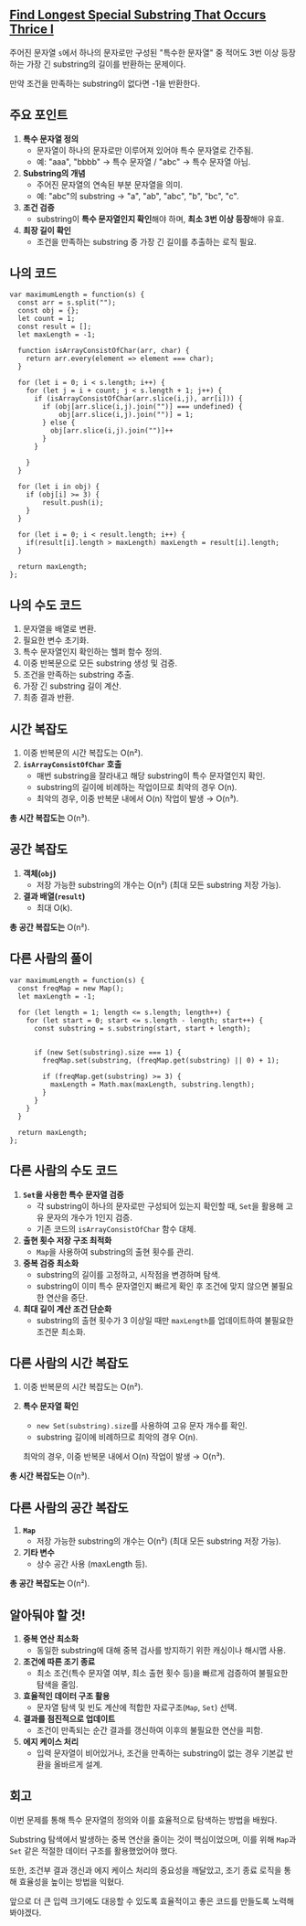 ## [**Find Longest Special Substring That Occurs Thrice I**](https://leetcode.com/problems/find-longest-special-substring-that-occurs-thrice-i/)

주어진 문자열 `s`에서 하나의 문자로만 구성된 "특수한 문자열" 중 적어도 3번 이상 등장하는 가장 긴 substring의 길이를 반환하는 문제이다.

만약 조건을 만족하는 substring이 없다면 -1을 반환한다.

## 주요 포인트

1. **특수 문자열 정의**
    - 문자열이 하나의 문자로만 이루어져 있어야 특수 문자열로 간주됨.
    - 예: "aaa", "bbbb" → 특수 문자열 / "abc" → 특수 문자열 아님.
2. **Substring의 개념**
    - 주어진 문자열의 연속된 부분 문자열을 의미.
    - 예: "abc"의 substring → "a", "ab", "abc", "b", "bc", "c".
3. **조건 검증**
    - substring이 **특수 문자열인지 확인**해야 하며, **최소 3번 이상 등장**해야 유효.
4. **최장 길이 확인**
    - 조건을 만족하는 substring 중 가장 긴 길이를 추출하는 로직 필요.

## 나의 코드

```tsx
var maximumLength = function(s) {
  const arr = s.split("");
  const obj = {};
  let count = 1;
  const result = [];
  let maxLength = -1;
  
  function isArrayConsistOfChar(arr, char) {
    return arr.every(element => element === char);
  }
  
  for (let i = 0; i < s.length; i++) {
    for (let j = i + count; j < s.length + 1; j++) {
      if (isArrayConsistOfChar(arr.slice(i,j), arr[i])) {
        if (obj[arr.slice(i,j).join("")] === undefined) {
            obj[arr.slice(i,j).join("")] = 1;
        } else {
          obj[arr.slice(i,j).join("")]++
        }
      }
      
    }
  }
  
  for (let i in obj) {
    if (obj[i] >= 3) {
        result.push(i);
    }
  }
  
  for (let i = 0; i < result.length; i++) {
    if(result[i].length > maxLength) maxLength = result[i].length;
  }
  
  return maxLength;
};
```

## 나의 수도 코드

1. 문자열을 배열로 변환.
2. 필요한 변수 초기화.
3. 특수 문자열인지 확인하는 헬퍼 함수 정의.
4. 이중 반복문으로 모든 substring 생성 및 검증.
5. 조건을 만족하는 substring 추출.
6. 가장 긴 substring 길이 계산.
7. 최종 결과 반환.

## 시간 복잡도

1. 이중 반복문의 시간 복잡도는 O(n²).
2. **`isArrayConsistOfChar` 호출**
    - 매번 substring을 잘라내고 해당 substring이 특수 문자열인지 확인.
    - substring의 길이에 비례하는 작업이므로 최악의 경우 O(n).
    - 최악의 경우, 이중 반복문 내에서 O(n) 작업이 발생 → O(n³).

**총 시간 복잡도는** O(n³).

## 공간 복잡도

1. **객체(`obj`)**
    - 저장 가능한 substring의 개수는 O(n²) (최대 모든 substring 저장 가능).
2. **결과 배열(`result`)**
    - 최대 O(k).

**총 공간 복잡도는** O(n²).

## 다른 사람의 풀이

```tsx
var maximumLength = function(s) {
  const freqMap = new Map();
  let maxLength = -1;

  for (let length = 1; length <= s.length; length++) {
    for (let start = 0; start <= s.length - length; start++) {
      const substring = s.substring(start, start + length);
      
    
      if (new Set(substring).size === 1) {
        freqMap.set(substring, (freqMap.get(substring) || 0) + 1);
        
        if (freqMap.get(substring) >= 3) {
          maxLength = Math.max(maxLength, substring.length);
        }
      }
    }
  }

  return maxLength;
};
```

## 다른 사람의 수도 코드

1. **`Set`을 사용한 특수 문자열 검증**
    - 각 substring이 하나의 문자로만 구성되어 있는지 확인할 때, `Set`을 활용해 고유 문자의 개수가 1인지 검증.
    - 기존 코드의 `isArrayConsistOfChar` 함수 대체.
2. **출현 횟수 저장 구조 최적화**
    - `Map`을 사용하여 substring의 출현 횟수를 관리.
3. **중복 검증 최소화**
    - substring의 길이를 고정하고, 시작점을 변경하며 탐색.
    - substring이 이미 특수 문자열인지 빠르게 확인 후 조건에 맞지 않으면 불필요한 연산을 중단.
4. **최대 길이 계산 조건 단순화**
    - substring의 출현 횟수가 3 이상일 때만 `maxLength`를 업데이트하여 불필요한 조건문 최소화.

## 다른 사람의 시간 복잡도

1. 이중 반복문의 시간 복잡도는 O(n²).
2. **특수 문자열 확인**
    - `new Set(substring).size`를 사용하여 고유 문자 개수를 확인.
    - substring 길이에 비례하므로 최악의 경우 O(n).
    
    최악의 경우, 이중 반복문 내에서 O(n) 작업이 발생 → O(n³).
    

**총 시간 복잡도는** O(n³).

## 다른 사람의 공간 복잡도

1. **`Map`**
    - 저장 가능한 substring의 개수는 O(n²) (최대 모든 substring 저장 가능).
2. **기타 변수**
    - 상수 공간 사용 (maxLength 등).

**총 공간 복잡도는** O(n²).

## 알아둬야 할 것!

1. **중복 연산 최소화**
    - 동일한 substring에 대해 중복 검사를 방지하기 위한 캐싱이나 해시맵 사용.
2. **조건에 따른 조기 종료**
    - 최소 조건(특수 문자열 여부, 최소 출현 횟수 등)을 빠르게 검증하여 불필요한 탐색을 줄임.
3. **효율적인 데이터 구조 활용**
    - 문자열 탐색 및 빈도 계산에 적합한 자료구조(`Map`, `Set`) 선택.
4. **결과를 점진적으로 업데이트**
    - 조건이 만족되는 순간 결과를 갱신하여 이후의 불필요한 연산을 피함.
5. **에지 케이스 처리**
    - 입력 문자열이 비어있거나, 조건을 만족하는 substring이 없는 경우 기본값 반환을 올바르게 설계.

## 회고

이번 문제를 통해 특수 문자열의 정의와 이를 효율적으로 탐색하는 방법을 배웠다.

Substring 탐색에서 발생하는 중복 연산을 줄이는 것이 핵심이었으며, 이를 위해 `Map`과 `Set` 같은 적절한 데이터 구조를 활용했었어야 했다.

또한, 조건부 결과 갱신과 에지 케이스 처리의 중요성을 깨달았고, 조기 종료 로직을 통해 효율성을 높이는 방법을 익혔다.

앞으로 더 큰 입력 크기에도 대응할 수 있도록 효율적이고 좋은 코드를 만들도록 노력해봐야겠다.
